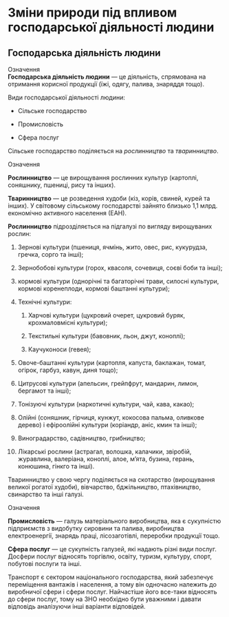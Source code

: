 # Змiни природи пiд впливом господарської дiяльностi людини

## Господарська діяльність людини

<div class="eoz-wrap">
<span class="eoz">Означення</span>
<div class="eoz-text">
<b>Господарська дiяльнiсть людини</b> — це дiяльнiсть, спрямована на отримання корисної продукцiї (їжi, одягу, палива, знаряддя тощо).
</div>
</div>

Види господарської діяльності людини:

-   Сільське господарство

-   Промисловість

-   Сфера послуг

Сільське господарство поділяється на *рослинництво* та *тваринництво*.

<div class="eoz-wrap">
<span class="eoz">Означення</span>
<div class="eoz-text">
<p><b>Рослинництво</b> — це вирощування рослинних культур (картоплi, соняшнику, пшеницi, рису та iнших).</p>
<b>Тваринництво</b> — це розведення худоби (кiз, корiв, свиней, курей та iнших). У свiтовому сiльському господарствi зайнято близько 1,1 млрд. економiчно активного
населення (ЕАН).
</div>
</div>

<b>Рослинництво</b> підрозділяється на підгалузі по вигляду вирощуваних рослин:

1.  <span class="p1">Зернові</span> культури (пшениця, ячмінь, жито, овес, рис, кукурудза, гречка, сорго та інші);

2.  <span class="p1">Зернобобові</span> культури (горох, квасоля, сочевиця, соєві боби та інші);

3.  <span class="p1">кормові</span> культури (однорічні та багаторічні трави, силосні культури, кормові коренеплоди, кормові баштанні культури);

4.  <span class="p1">Технічні</span> культури:

    1.  <span class="p1">Харчові</span> культури (цукровий очерет, цукровий буряк, крохмаловмісні культури);

    2.  <span class="p1">Текстильні</span> культури (бавовник, льон, джут, коноплі);

    3.  <span class="p1">Каучуконоси</span> (гевея);

5.  <span class="p1">Овоче-баштанні</span> культури (картопля, капуста, баклажан, томат, огірок, гарбуз, кавун, диня тощо);

6.  <span class="p1">Цитрусові</span> культури (апельсин, грейпфрут, мандарин, лимон, бергамот та інші);

7.  <span class="p1">Тонізуючі</span> культури (наркотичні культури, чай, кава, какао);

8.  <span class="p1">Олійні</span> (соняшник, гірчиця, кунжут, кокосова пальма, оливкове дерево) і ефіроолійні культури (коріандр, аніс, кмин та інші);

9.  <span class="p1">Виноградарство</span>, <span class="p1">садівництво</span>, <span class="p1">грибництво</span>;

10. <span class="p1">Лікарські рослини</span> (астрагал, волошка, калачики, звіробій, журавлина, валеріана, коноплі, алое, м’ята, бузина, герань, конюшина, гінкго та інші).

<span class="p1">Тваринництво</span> у свою чергу поділяється на <span class="p1">скотарство</span> (вирощування великої рогатої худоби), <span class="p1">вівчарство</span>, <span class="p1">бджільництво</span>, <span class="p1">птахівництво</span>, <span class="p1">свинарство</span> та інші галузі.

<div class="eoz-wrap">
<span class="eoz">Означення</span>
<div class="eoz-text">
<p><b>Промисловiсть</b> — галузь матерiального виробництва, яка є сукупнiстю пiдприємств з видобутку сировини та палива, виробництва електроенергiї, знарядь працi, лiсозаготiвлi, переробки продукцiї тощо.</p>

<b>Сфера послуг</b> — це сукупнiсть галузей, якi надають рiзнi види послуг. Досфери послуг вiдносять торгiвлю, освiту, туризм, культуру, спорт, побутовi послуги та iншi.
</div>
</div>

<span class="p1">Транспорт</span> є сектором національного господарства, який забезпечує переміщення вантажів і населення, а тому він одночасно належить до виробничої сфери і сфери послуг. Найчастіше його все-таки відносять до сфери послуг, тому на ЗНО необхідно бути уважними і давати відповідь аналізуючи інші варіанти відповідей.

